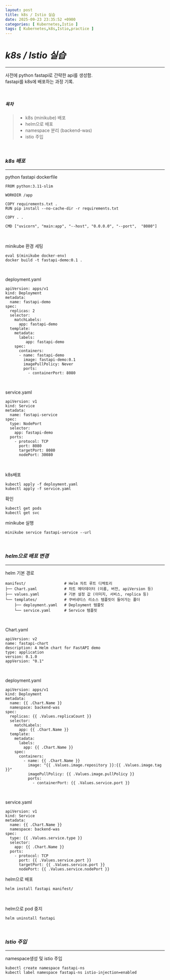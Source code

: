 ```yaml
---
layout: post
title: k8s / Istio 실습
date: 2025-09-23 23:35:52 +0900
categories: [ Kubernetes,Istio ]
tags: [ Kubernetes,k8s,Istio,practice ]
---
```


# ***k8s / Istio 실습***

---

사전에 python fastapi로 간략한 api를 생성함.  
fastapi를 k8s에 배포하는 과정 기록.

<br>

##### ***목차***
> - k8s (minikube) 배포
> - helm으로 배포
> - namespace 분리 (backend-was)
> - istio 주입


<br>

### ***k8s 배포***

---

python fastapi dockerfile
```shell
FROM python:3.11-slim

WORKDIR /app

COPY requirements.txt .
RUN pip install --no-cache-dir -r requirements.txt

COPY . .

CMD ["uvicorn", "main:app", "--host", "0.0.0.0", "--port",  "8080"]
```

<br>

minikube 환경 세팅
```shell
eval $(minikube docker-env)
docker build -t fastapi-demo:0.1 .
```

<br>

deployment.yaml
```shell
apiVersion: apps/v1
kind: Deployment
metadata:
  name: fastapi-demo
spec:
  replicas: 2
  selector:
    matchLabels:
      app: fastapi-demo
  template:
    metadata:
      labels:
         app: fastapi-demo
    spec:
      containers:
      - name: fastapi-demo
        image: fastapi-demo:0.1
        imagePullPolicy: Never
        ports:
          - containerPort: 8080
```

<br>

service.yaml
```shell
apiVersion: v1
kind: Service
metadata:
  name: fastapi-service
spec:
  type: NodePort
  selector:
    app: fastapi-demo
  ports:
    - protocol: TCP
      port: 8080
      targetPort: 8080
      nodePort: 30080
```

<br>

k8s배포
```shell
kubectl apply -f deployment.yaml
kubectl apply -f service.yaml
```
확인
```shell
kubectl get pods
kubectl get svc
```
minikube 실행
```shell
minikube service fastapi-service --url
```

<br>

### ***helm으로 배포 변경***

---

helm 기본 경로
```shell
manifest/                 # Helm 차트 루트 디렉토리
├── Chart.yaml            # 차트 메타데이터 (이름, 버전, apiVersion 등)
├── values.yaml           # 기본 설정 값 (이미지, 서비스, replica 등)
└── templates/            # 쿠버네티스 리소스 템플릿이 들어가는 폴더
    ├── deployment.yaml   # Deployment 템플릿
    └── service.yaml      # Service 템플릿
```

<br>

Chart.yaml
```shell
apiVersion: v2
name: fastapi-chart
description: A Helm chart for FastAPI demo
type: application
version: 0.1.0
appVersion: "0.1"
```
<br>

deployment.yaml
```shell
apiVersion: apps/v1
kind: Deployment
metadata:
  name: {{ .Chart.Name }}
  namespace: backend-was
spec:
  replicas: {{ .Values.replicaCount }}
  selector:
    matchLabels:
      app: {{ .Chart.Name }}
  template:
    metadata:
      labels:
        app: {{ .Chart.Name }}
    spec:
      containers:
        - name: {{ .Chart.Name }}
          image: "{{ .Values.image.repository }}:{{ .Values.image.tag }}"
          imagePullPolicy: {{ .Values.image.pullPolicy }}
          ports:
            - containerPort: {{ .Values.service.port }}
```

<br>

service.yaml
```shell
apiVersion: v1
kind: Service
metadata:
  name: {{ .Chart.Name }}
  namespace: backend-was
spec:
  type: {{ .Values.service.type }}
  selector:
    app: {{ .Chart.Name }}
  ports:
    - protocol: TCP
      port: {{ .Values.service.port }}
      targetPort: {{ .Values.service.port }}
      nodePort: {{ .Values.service.nodePort }}
```

helm으로 배포
```shell
helm install fastapi manifest/
```

<br>

helm으로 pod 중지
```shell
helm uninstall fastapi
```

<br>

### ***Istio 주입***

---

namespace생성 및 istio 주입
```shell
kubectl create namespace fastapi-ns
kubectl label namespace fastapi-ns istio-injection=enabled
```
